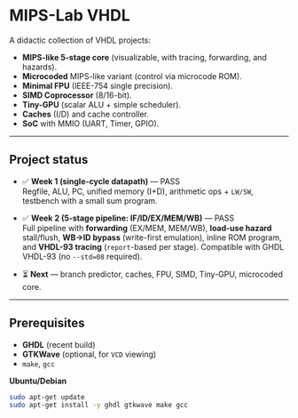 # MIPS-Lab VHDL

A didactic collection of VHDL projects:

- **MIPS-like 5-stage core** (visualizable, with tracing, forwarding, and hazards).
- **Microcoded** MIPS-like variant (control via microcode ROM).
- **Minimal FPU** (IEEE-754 single precision).
- **SIMD Coprocessor** (8/16-bit).
- **Tiny-GPU** (scalar ALU + simple scheduler).
- **Caches** (I/D) and cache controller.
- **SoC** with MMIO (UART, Timer, GPIO).

---

## Project status

- ✅ **Week 1 (single-cycle datapath)** — PASS  
  Regfile, ALU, PC, unified memory (I+D), arithmetic ops + `LW/SW`, testbench with a small sum program.

- ✅ **Week 2 (5-stage pipeline: IF/ID/EX/MEM/WB)** — PASS  
  Full pipeline with **forwarding** (EX/MEM, MEM/WB), **load-use hazard** stall/flush, **WB→ID bypass** (write-first emulation), inline ROM program, and **VHDL-93 tracing** (`report`-based per stage). Compatible with GHDL VHDL-93 (no `--std=08` required).

- ⏳ **Next** — branch predictor, caches, FPU, SIMD, Tiny-GPU, microcoded core.

---

## Prerequisites

- **GHDL** (recent build)
- **GTKWave** (optional, for `VCD` viewing)
- `make`, `gcc`

**Ubuntu/Debian**
```bash
sudo apt-get update
sudo apt-get install -y ghdl gtkwave make gcc
